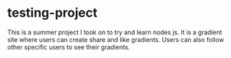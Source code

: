 # testing-project
This is a summer project I took on to try and learn nodes js.
It is a gradient site where users can create share and like gradients. 
Users can also follow other specific users to see their gradients. 
